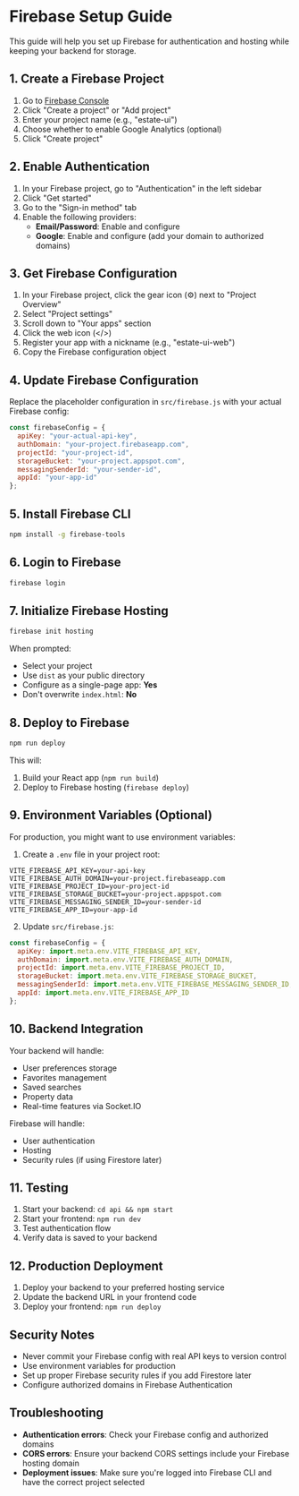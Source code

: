 # Firebase Setup Guide

This guide will help you set up Firebase for authentication and hosting while keeping your backend for storage.

## 1. Create a Firebase Project

1. Go to [Firebase Console](https://console.firebase.google.com/)
2. Click "Create a project" or "Add project"
3. Enter your project name (e.g., "estate-ui")
4. Choose whether to enable Google Analytics (optional)
5. Click "Create project"

## 2. Enable Authentication

1. In your Firebase project, go to "Authentication" in the left sidebar
2. Click "Get started"
3. Go to the "Sign-in method" tab
4. Enable the following providers:
   - **Email/Password**: Enable and configure
   - **Google**: Enable and configure (add your domain to authorized domains)

## 3. Get Firebase Configuration

1. In your Firebase project, click the gear icon (⚙️) next to "Project Overview"
2. Select "Project settings"
3. Scroll down to "Your apps" section
4. Click the web icon (</>)
5. Register your app with a nickname (e.g., "estate-ui-web")
6. Copy the Firebase configuration object

## 4. Update Firebase Configuration

Replace the placeholder configuration in `src/firebase.js` with your actual Firebase config:

```javascript
const firebaseConfig = {
  apiKey: "your-actual-api-key",
  authDomain: "your-project.firebaseapp.com",
  projectId: "your-project-id",
  storageBucket: "your-project.appspot.com",
  messagingSenderId: "your-sender-id",
  appId: "your-app-id"
};
```

## 5. Install Firebase CLI

```bash
npm install -g firebase-tools
```

## 6. Login to Firebase

```bash
firebase login
```

## 7. Initialize Firebase Hosting

```bash
firebase init hosting
```

When prompted:
- Select your project
- Use `dist` as your public directory
- Configure as a single-page app: **Yes**
- Don't overwrite `index.html`: **No**

## 8. Deploy to Firebase

```bash
npm run deploy
```

This will:
1. Build your React app (`npm run build`)
2. Deploy to Firebase hosting (`firebase deploy`)

## 9. Environment Variables (Optional)

For production, you might want to use environment variables:

1. Create a `.env` file in your project root:
```
VITE_FIREBASE_API_KEY=your-api-key
VITE_FIREBASE_AUTH_DOMAIN=your-project.firebaseapp.com
VITE_FIREBASE_PROJECT_ID=your-project-id
VITE_FIREBASE_STORAGE_BUCKET=your-project.appspot.com
VITE_FIREBASE_MESSAGING_SENDER_ID=your-sender-id
VITE_FIREBASE_APP_ID=your-app-id
```

2. Update `src/firebase.js`:
```javascript
const firebaseConfig = {
  apiKey: import.meta.env.VITE_FIREBASE_API_KEY,
  authDomain: import.meta.env.VITE_FIREBASE_AUTH_DOMAIN,
  projectId: import.meta.env.VITE_FIREBASE_PROJECT_ID,
  storageBucket: import.meta.env.VITE_FIREBASE_STORAGE_BUCKET,
  messagingSenderId: import.meta.env.VITE_FIREBASE_MESSAGING_SENDER_ID,
  appId: import.meta.env.VITE_FIREBASE_APP_ID
};
```

## 10. Backend Integration

Your backend will handle:
- User preferences storage
- Favorites management
- Saved searches
- Property data
- Real-time features via Socket.IO

Firebase will handle:
- User authentication
- Hosting
- Security rules (if using Firestore later)

## 11. Testing

1. Start your backend: `cd api && npm start`
2. Start your frontend: `npm run dev`
3. Test authentication flow
4. Verify data is saved to your backend

## 12. Production Deployment

1. Deploy your backend to your preferred hosting service
2. Update the backend URL in your frontend code
3. Deploy your frontend: `npm run deploy`

## Security Notes

- Never commit your Firebase config with real API keys to version control
- Use environment variables for production
- Set up proper Firebase security rules if you add Firestore later
- Configure authorized domains in Firebase Authentication

## Troubleshooting

- **Authentication errors**: Check your Firebase config and authorized domains
- **CORS errors**: Ensure your backend CORS settings include your Firebase hosting domain
- **Deployment issues**: Make sure you're logged into Firebase CLI and have the correct project selected 